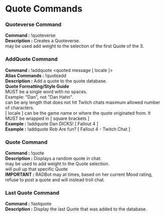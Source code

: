 # Quote Commands


### Quoteverse Command

   **Command :** !quoteverse <optional tag>  
   **Description :** Creates a Quoteverse.  
      **<optional tag>** may be used add weight to the selection of the first Quote
of the 3.  


### AddQuote Command

   **Command :** !addquote <quoted person> <quoted message [ locale ]>  
   **Alias Commands :** !quoteadd  
   **Description :** Add a quote to the quote database.  
      **__Quote Formatting/Style Guide__**  
      **<quoted person>** MUST be a single word with no spaces.  
         Example: "Dan", not "Dan Hahn".  
      **<quoted message>** can be any length that does not hit Twitch chats maximum allowed number of characters.  
      [ locale ] can be the game name or where the quote originated from.  It MUST be wrapped in [ square brackets ]  
         **Example :** !addquote Dan DICKS! [ Fallout 4 ]  
         **Example :** !addquote Rob Are fun? [ Fallout 4 - Twitch Chat ]  

  
### Quote Command

   **Command :** !quote <optional tag or ID number>  
   **Description :** Displays a random quote in chat.  
      **<optional tag>** may be used to add weight to the Quote selection.  
      **<optional ID number>** will pull up that specific Quote  
   **IMPORTANT :** RADBot may at times, based on her current Mood rating, refuse to post a quote and will instead troll chat.  


### Last Quote Command

   **Command :** !lastquote  
   **Description :** Display the last Quote that was added to the database.  


